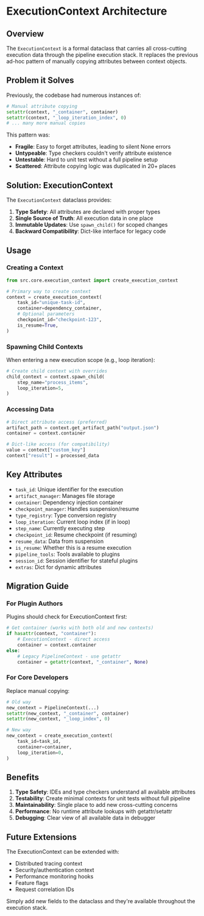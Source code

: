# ExecutionContext Architecture

## Overview

The `ExecutionContext` is a formal dataclass that carries all cross-cutting execution data through the pipeline execution stack. It replaces the previous ad-hoc pattern of manually copying attributes between context objects.

## Problem it Solves

Previously, the codebase had numerous instances of:
```python
# Manual attribute copying
setattr(context, "_container", container)
setattr(context, "_loop_iteration_index", 0)
# ... many more manual copies
```

This pattern was:
- **Fragile**: Easy to forget attributes, leading to silent None errors
- **Untypeable**: Type checkers couldn't verify attribute existence
- **Untestable**: Hard to unit test without a full pipeline setup
- **Scattered**: Attribute copying logic was duplicated in 20+ places

## Solution: ExecutionContext

The `ExecutionContext` dataclass provides:
1. **Type Safety**: All attributes are declared with proper types
2. **Single Source of Truth**: All execution data in one place
3. **Immutable Updates**: Use `spawn_child()` for scoped changes
4. **Backward Compatibility**: Dict-like interface for legacy code

## Usage

### Creating a Context

```python
from src.core.execution_context import create_execution_context

# Primary way to create context
context = create_execution_context(
    task_id="unique-task-id",
    container=dependency_container,
    # Optional parameters
    checkpoint_id="checkpoint-123",
    is_resume=True,
)
```

### Spawning Child Contexts

When entering a new execution scope (e.g., loop iteration):

```python
# Create child context with overrides
child_context = context.spawn_child(
    step_name="process_items",
    loop_iteration=5,
)
```

### Accessing Data

```python
# Direct attribute access (preferred)
artifact_path = context.get_artifact_path("output.json")
container = context.container

# Dict-like access (for compatibility)
value = context["custom_key"]
context["result"] = processed_data
```

## Key Attributes

- `task_id`: Unique identifier for the execution
- `artifact_manager`: Manages file storage
- `container`: Dependency injection container
- `checkpoint_manager`: Handles suspension/resume
- `type_registry`: Type conversion registry
- `loop_iteration`: Current loop index (if in loop)
- `step_name`: Currently executing step
- `checkpoint_id`: Resume checkpoint (if resuming)
- `resume_data`: Data from suspension
- `is_resume`: Whether this is a resume execution
- `pipeline_tools`: Tools available to plugins
- `session_id`: Session identifier for stateful plugins
- `extras`: Dict for dynamic attributes

## Migration Guide

### For Plugin Authors

Plugins should check for ExecutionContext first:

```python
# Get container (works with both old and new contexts)
if hasattr(context, "container"):
    # ExecutionContext - direct access
    container = context.container
else:
    # Legacy PipelineContext - use getattr
    container = getattr(context, "_container", None)
```

### For Core Developers

Replace manual copying:

```python
# Old way
new_context = PipelineContext(...)
setattr(new_context, "_container", container)
setattr(new_context, "_loop_index", 0)

# New way
new_context = create_execution_context(
    task_id=task_id,
    container=container,
    loop_iteration=0,
)
```

## Benefits

1. **Type Safety**: IDEs and type checkers understand all available attributes
2. **Testability**: Create minimal contexts for unit tests without full pipeline
3. **Maintainability**: Single place to add new cross-cutting concerns
4. **Performance**: No runtime attribute lookups with getattr/setattr
5. **Debugging**: Clear view of all available data in debugger

## Future Extensions

The ExecutionContext can be extended with:
- Distributed tracing context
- Security/authentication context  
- Performance monitoring hooks
- Feature flags
- Request correlation IDs

Simply add new fields to the dataclass and they're available throughout the execution stack.